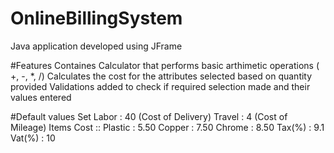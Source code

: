 # OnlineBillingSystem
Java application developed using JFrame

#Features
Containes Calculator that performs basic arthimetic operations ( +, -, *, /)
Calculates the cost for the attributes selected based on quantity provided
Validations added to check if required selection made and their values entered

#Default values Set 
Labor : 40 (Cost of Delivery)
Travel : 4 (Cost of Mileage)
Items Cost ::
Plastic : 5.50
Copper : 7.50
Chrome : 8.50
Tax(%) : 9.1
Vat(%) : 10
